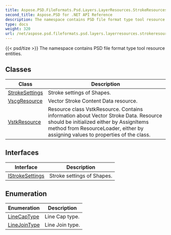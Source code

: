 ```yaml
---
title: Aspose.PSD.FileFormats.Psd.Layers.LayerResources.StrokeResources
second_title: Aspose.PSD for .NET API Reference
description: The namespace contains PSD file format type tool resource entities
type: docs
weight: 320
url: /net/aspose.psd.fileformats.psd.layers.layerresources.strokeresources/
---
```

{{< psd/tize >}}
The namespace contains PSD file format type tool resource entities.

## Classes

| Class | Description |
| --- | --- |
| [StrokeSettings](./strokesettings/) | Stroke settings of Shapes. |
| [VscgResource](./vscgresource/) | Vector Stroke Content Data resource. |
| [VstkResource](./vstkresource/) | Resource class VstkResource. Contains information about Vector Stroke Data. Resource should be initialized either by AssignItems method from ResourceLoader, either by assigning values to properties of the class. |
## Interfaces

| Interface | Description |
| --- | --- |
| [IStrokeSettings](./istrokesettings/) | Stroke settings of Shapes. |
## Enumeration

| Enumeration | Description |
| --- | --- |
| [LineCapType](./linecaptype/) | Line Cap type. |
| [LineJoinType](./linejointype/) | Line Join type. |


